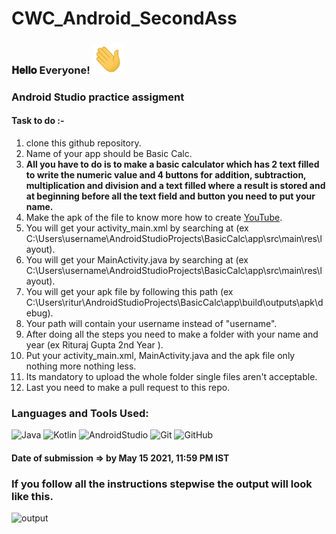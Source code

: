# CWC_Android_SecondAss
### 𝐇𝐞𝐥𝐥𝐨 Everyone! <img src="https://raw.githubusercontent.com/ABSphreak/ABSphreak/master/gifs/Hi.gif" width="50px">
### Android Studio practice assigment

#### Task to do :-
1. clone this github repository.
2. Name of your app should be Basic Calc.
3. <b>All you have to do is to make a basic calculator which has 2 text filled to write the numeric value and 4 buttons for addition, subtraction, multiplication and division and a text filled where a result is stored and at beginning before all the text field and button you need to put your name.</b>
4. Make the apk of the file to know more how to create [YouTube](https://youtu.be/Z1xjBwfdSyY).
5. You will get your activity_main.xml by searching at (ex C:\Users\username\AndroidStudioProjects\BasicCalc\app\src\main\res\layout).
6. You will get your MainActivity.java by searching at (ex C:\Users\username\AndroidStudioProjects\BasicCalc\app\src\main\res\layout).
7. You will get your apk file by following this path (ex C:\Users\ritur\AndroidStudioProjects\BasicCalc\app\build\outputs\apk\debug).
8. Your path will contain your username instead of "username".
9. After doing all the steps you need to make a folder with your name and year (ex Rituraj Gupta 2nd Year ).
10. Put your activity_main.xml, MainActivity.java and the apk file only nothing more nothing less.
11. Its mandatory to upload the whole folder single files aren't acceptable.
12. Last you need to make a pull request to this repo.

### Languages and Tools Used:
![Java](https://img.shields.io/badge/Java-blue?style=flat&logo=java&logoColor=orange)
![Kotlin](https://img.shields.io/badge/Kotlin-orange?style=flat&logo=kotlin&logoColor=blue)
![AndroidStudio](https://img.shields.io/badge/AndroidStudio-blue.svg?logo=Android%20Studio)
![Git](https://img.shields.io/badge/-Git-black?style=flat&logo=git)
![GitHub](https://img.shields.io/badge/-GitHub-181717?style=flat&logo=github)

#### Date of submission => by May 15 2021, 11:59 PM IST

### If you follow all the instructions stepwise the output will look like this.
![output](https://github.com/RiturajGupta21/CWC_Android_SecondAss/blob/main/Screenshot_20210507-194927.jpg)
